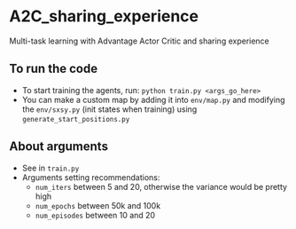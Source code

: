 # A2C_sharing_experience
Multi-task learning with Advantage Actor Critic  and sharing experience 

## To run the code

- To start training the agents, run: `python train.py <args_go_here>`
- You can make a custom map by adding it into `env/map.py` and modifying the `env/sxsy.py` (init states when training) using `generate_start_positions.py`

## About arguments

- See in `train.py`
- Arguments setting recommendations: 
	- `num_iters` between 5 and 20, otherwise the variance would be pretty high
	- `num_epochs` between 50k and 100k
	- `num_episodes` between 10 and 20



